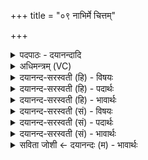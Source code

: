 +++
title = "०९ नाभिर्मे चित्तम्"

+++
<details><summary>पदपाठः - दयानन्दादि</summary>

नाभिः॑। मे॒। चि॒त्तम्। वि॒ज्ञान॒मिति॑ वि॒ऽज्ञान॑म्। पा॒युः। मे॒। अप॑चिति॒रित्यप॑ऽचितिः। भ॒सत्। आ॒न॒न्द॒न॒न्दावित्या॑नन्दऽन॒न्दौ। आ॒ण्डौ। मे॒। भगः॑। सौभा॑ग्यम्। पसः॑। जङ्घा॑भ्याम्। प॒द्भ्यामिति॑ प॒त्ऽभ्याम्। धर्मः॑। अ॒स्मि॒। वि॒शि। राजा॑। प्रति॑ष्ठितः। प्रति॑स्थित॒ इति॒ प्रति॑ऽस्थितः। ९।
</details>

<details><summary>अधिमन्त्रम् (VC)</summary>

- सभेशो देवता
- प्रजापतिर्ऋषिः
- निचृज्जगती
- निषादः
</details>

<details><summary>दयानन्द-सरस्वती (हि) - विषयः</summary>

फिर उसी विषय को अगले मन्त्र में कहा है ॥
</details>

<details><summary>दयानन्द-सरस्वती (हि) - पदार्थः</summary>

पदार्थान्वयभाषाः -  हे मनुष्यो ! (मे) मेरी (चित्तम्) स्मरण करनेहारी वृत्ति (नाभिः) मध्यप्रदेश (विज्ञानम्) विशेष वा अनेक ज्ञान (पायुः) मूलेन्द्रिय (मे) मेरी (अपचितिः) प्रजाजनक (भसत्) योनि (आण्डौ) अण्डे के आकार के वृषणावयव (आनन्दनन्दौ) संभोग के सुख से आनन्दकारक (मे) मेरा (भगः) ऐश्वर्य्य (पसः) लिङ्ग और (सौभाग्यम्) पुत्र-पौत्रादि युक्त होवे, इसी प्रकार मैं (जङ्घाभ्याम्) जङ्घा और (पद्भ्याम्) पगों के साथ (विशि) प्रजा में (प्रतिष्ठितः) प्रतिष्ठा को प्राप्त (धर्मः) पक्षपातरहित न्यायधर्म के समान (राजा) राजा (अस्मि) हूँ, जिससे तुम लोग मेरे अनुकूल रहो ॥९ ॥
</details>

<details><summary>दयानन्द-सरस्वती (हि) - भावार्थः</summary>

भावार्थभाषाः -  जो सब अङ्गों से शुभ कर्म करता है, सो धर्मात्मा होकर प्रजा में सत्कार के योग्य उत्तम प्रतिष्ठित राजा होवे ॥९ ॥
</details>

<details><summary>दयानन्द-सरस्वती (सं) - विषयः</summary>

पुनस्तमेव विषयमाह ॥
</details>

<details><summary>दयानन्द-सरस्वती (सं) - पदार्थः</summary>

पदार्थान्वयभाषाः -  हे मनुष्याः ! मे चित्तं नाभिर्विज्ञानं पायुर्मेऽपचितिर्भसदाण्डावानन्दनन्दौ मे भगः पसः सौभाग्यं सौभाग्ययुक्तं स्यादेवमहं जङ्घाभ्यां पद्भ्यां सह विशि प्रतिष्ठितो धर्मो राजाऽस्मि, यस्माद्यूयं मदनुकूला भवत ॥९ ॥
</details>

<details><summary>दयानन्द-सरस्वती (सं) - भावार्थः</summary>

भावार्थभाषाः -  यस्सर्वैरङ्गैः शुभं कर्माऽऽचरेत्, स धर्मात्मा सन् प्रजायां सुप्रतिष्ठितो राजा स्यात् ॥९ ॥
</details>

<details><summary>सविता जोशी ← दयानन्दः (म) - भावार्थः</summary>

भावार्थभाषाः -  जो सर्वांगाने शुभ कर्म करतो तो धर्मात्मा बनून प्रजेमध्ये सत्कार करण्यायोग्य उत्तम व प्रतिष्ठित राजा बनतो.
</details>